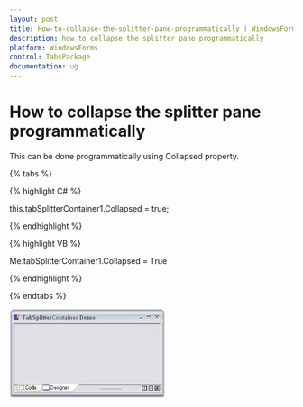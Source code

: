 ```yaml
---
layout: post
title: How-to-collapse-the-splitter-pane-programmatically | WindowsForms | Syncfusion
description: how to collapse the splitter pane programmatically
platform: WindowsForms
control: TabsPackage
documentation: ug
---
```


# How to collapse the splitter pane programmatically

This can be done programmatically using Collapsed property.

{% tabs %}

{% highlight C# %}



this.tabSplitterContainer1.Collapsed = true;

{% endhighlight %}

{% highlight VB %}



Me.tabSplitterContainer1.Collapsed = True

{% endhighlight %}

{% endtabs %}

![](How-to-collapse-the-splitter-pane-programmatically_images/How-to-collapse-the-splitter-pane-programmatically_img1.jpeg)




